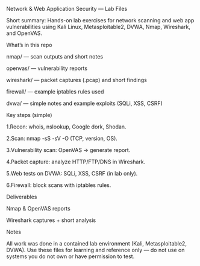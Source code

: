 Network & Web Application Security — Lab Files

Short summary: Hands-on lab exercises for network scanning and web app vulnerabilities using Kali Linux, Metasploitable2, DVWA, Nmap, Wireshark, and OpenVAS.

What’s in this repo

nmap/ — scan outputs and short notes

openvas/ — vulnerability reports

wireshark/ — packet captures (.pcap) and short findings

firewall/ — example iptables rules used

dvwa/ — simple notes and example exploits (SQLi, XSS, CSRF)

Key steps (simple)

  1.Recon: whois, nslookup, Google dork, Shodan.

  2.Scan: nmap -sS -sV -O (TCP, version, OS).

  3.Vulnerability scan: OpenVAS -> generate report.

  4.Packet capture: analyze HTTP/FTP/DNS in Wireshark.

  5.Web tests on DVWA: SQLi, XSS, CSRF (in lab only).

  6.Firewall: block scans with iptables rules.

Deliverables

Nmap & OpenVAS reports

Wireshark captures + short analysis

Notes

All work was done in a contained lab environment (Kali, Metasploitable2, DVWA). Use these files for learning and reference only — do not use on systems you do not own or have permission to test.